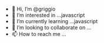- 👋 Hi, I’m @griggio
- 👀 I’m interested in ...javascript
- 🌱 I’m currently learning ...javascript
- 💞️ I’m looking to collaborate on ...
- 📫 How to reach me ...

<!---
griggio/griggio is a ✨ special ✨ repository because its `README.md` (this file) appears on your GitHub profile.
You can click the Preview link to take a look at your changes.
--->

